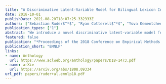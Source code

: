```yaml
---
title: "A Discriminative Latent-Variable Model for Bilingual Lexicon Induction"
date: 2018-10-01
publishDate: 2021-08-20T18:07:25.332333Z
authors: ["Sebastian Ruder$^*$", "Ryan Cotterell$^*$", "Yova Kementchedjhieva", "Anders Søgaard"]
publication_types: ["1"]
abstract: "We introduce a novel discriminative latent-variable model for the task of bilingual lexicon induction. Our model combines the bipartite matching dictionary prior of Haghighi et al. (2008) with a state-of-the-art embedding-based approach. To train the model, we derive an efficient Viterbi EM algorithm. We provide empirical improvements on six language pairs under two metrics and show that the prior theoretically and empirically helps to mitigate the hubness problem. We also demonstrate how previous work may be viewed as a similarly fashioned latent-variable model, albeit with a different prior."
featured: false
publication: "*Proceedings of the 2018 Conference on Empirical Methods in Natural Language Processing*"
publication_short: "EMNLP"
links:
- name: Anthology
  url: https://www.aclweb.org/anthology/papers/D18-1473.pdf
- name: arXiv
  url: https://arxiv.org/abs/1808.09334
url_pdf: papers/ruder+al.emnlp18.pdf
---
```


